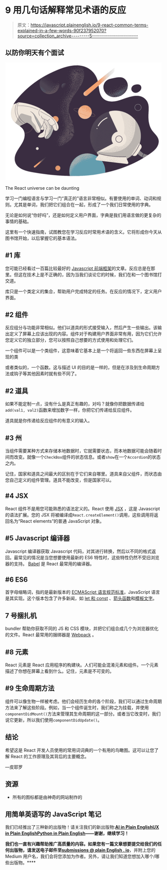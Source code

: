 # 9 用几句话解释常见术语的反应

> 原文：<https://javascript.plainenglish.io/9-react-common-terms-explained-in-a-few-words-90f237952070?source=collection_archive---------5----------------------->

## 以防你明天有个面试

![](img/b8afcac8a801a099843e1b9c78f0aac2.png)

The React universe can be daunting

学习一门编程语言与学习一门“真正的”语言非常相似。有要使用的单词、动词和规则。尤其是单词，我们把它们组合在一起，形成了一个我们日常使用的字典。

无论是如何说“你好吗”，还是如何定义用户界面，字典是我们用语言做的更复杂的事情的基础。

这里有一个快速指南，试图教您在学习反应时常用术语的含义。它将形成你今天从图书馆开始，以后掌握它的基本语法。

## #1 库

您可能已经看过一百篇比较最好的 [Javascript 前端框架](https://medium.com/javascript-in-plain-english/angular-vs-react-a-component-based-battle-f5245fa2f544)的文章。反应总是在那里。但这在技术上是不正确的，因为当我们谈论它的时候，我们在和一个图书馆打交道。

库只是一个类定义的集合，帮助用户完成特定的任务。在反应的情况下，定义用户界面。

## #2 组件

反应组分与功能非常相似。他们以道具的形式接受输入，然后产生一些输出。该输出定义了屏幕上应该出现的内容。组件对于构建用户界面非常有用，因为它们允许您定义它的独立部分，您可以按照自己想要的方式使用和处理它们。

一个组件可以是一个类组件，这意味着它基本上是一个将返回一些东西在屏幕上呈现的类

或者类似的，一个函数。这与描述 UI 的目的是一样的，但是在涉及到生命周期方法或钩子等其他因素时就有些不同了。

## #2 道具

如果不能定制一点，没有什么是真正有趣的，对吗？就像你把数据传递给`add(val1, val2)`函数来增加数字一样，你把它们传递给反应组件。

道具就是你传递给反应组件的有意义的输入。

## #3 州

当组件需要某种方式来存储本地数据时，它就需要状态，而本地数据可能会随着时间而改变。就像一个`CheckBox`组件的状态信息。或者`show`在一个`Accordion`的状态之内。

记住，国家和道具之间最大的区别在于它们来自哪里。道具来自父组件，而状态由您自己定义的组件管理。道具不能改变，但是国家可以。

## #4 JSX

React 组件不是用您可能熟悉的语法定义的。React 使用 [JSX](https://reactjs.org/docs/introducing-jsx.html) ，这是 Javascript 的语法扩展。您的 JSX 将被编译成`React.createElement()`调用，这些调用将返回名为“React elements”的普通 JavaScript 对象。

## #5 Javascript 编译器

Javascript 编译器获取 Javascript 代码，对其进行转换，然后以不同的格式返回。最常见的情况是当您想要使用最新的 ES6 特性时，这些特性仍然不受旧浏览器的支持。 [Babel](https://babeljs.io/) 是 React 最常用的编译器。

## #6 ES6

首字母缩略词，指的是最新版本的 [ECMAScript 语言规范标准](https://www.ecma-international.org/publications/standards/Ecma-262.htm)，JavaScript 语言是其实现。这个版本包含了许多新闻，如 [let 和 const](https://tylermcginnis.com/var-let-const/) 、[箭头函数](https://developer.mozilla.org/en-US/docs/Web/JavaScript/Reference/Functions/Arrow_functions)和[模板文字](https://developer.mozilla.org/en-US/docs/Web/JavaScript/Reference/Template_literals)。

## 7 号捆扎机

bundler 帮助你获取不同的 JS 和 CSS 模块，并把它们组合成几个为浏览器优化的文件。React 最常用的捆绑器是 [Webpack](https://webpack.js.org/) 。

## #8 元素

React 元素是 React 应用程序的构建块。人们可能会混淆元素和组件。一个元素描述了你想在屏幕上看到什么。记住，元素是不可变的。

## #9 生命周期方法

组件可以像生物一样被考虑。他们会经历生命的各个阶段，我们可以通过生命周期方法来了解这些阶段。例如，当一个组件诞生时，我们称之为挂载，并使用`componentDidMount()`方法来管理其生命周期的这一部分。或者当它改变时，我们说它更新，所以我们使用`componentDidUpdate()`。

## 结论

希望这是 React 开发人员使用的常用词词典的一个有用的鸟瞰图。这可以让您了解 React 的工作原理及其背后的主要概念。

—皮耶罗

## 资源

*   所有的图标都是由神奇的网站制作的

## **用简单英语写的 JavaScript 笔记**

我们已经推出了三种新的出版物！请关注我们的新出版物:[**AI in Plain English**](https://medium.com/ai-in-plain-english)[**UX in Plain English**](https://medium.com/ux-in-plain-english)[**Python in Plain English**](https://medium.com/python-in-plain-english)**——谢谢，继续学习！**

**我们也一直有兴趣帮助推广高质量的内容。如果您有一篇文章想要提交给我们的任何出版物，请发送电子邮件至[**submissions @ plain English . io**](mailto:submissions@plainenglish.io)**，并附上您的 Medium 用户名，我们会将您添加为作者。另外，请让我们知道您想加入哪个/哪些出版物。****